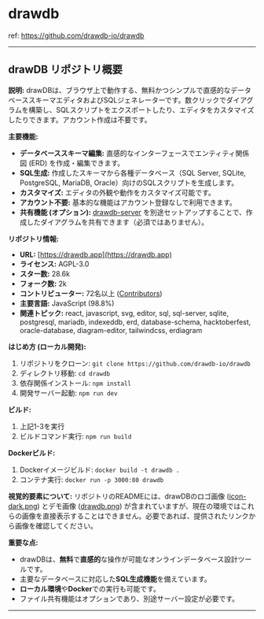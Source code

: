 # drawdb

ref: <https://github.com/drawdb-io/drawdb>

---

## drawDB リポジトリ概要

**説明:**
drawDBは、ブラウザ上で動作する、無料かつシンプルで直感的なデータベーススキーマエディタおよびSQLジェネレーターです。数クリックでダイアグラムを構築し、SQLスクリプトをエクスポートしたり、エディタをカスタマイズしたりできます。アカウント作成は不要です。

**主要機能:**

* **データベーススキーマ編集:** 直感的なインターフェースでエンティティ関係図 (ERD) を作成・編集できます。
* **SQL生成:** 作成したスキーマから各種データベース（SQL Server, SQLite, PostgreSQL, MariaDB, Oracle）向けのSQLスクリプトを生成します。
* **カスタマイズ:** エディタの外観や動作をカスタマイズ可能です。
* **アカウント不要:** 基本的な機能はアカウント登録なしで利用できます。
* **共有機能 (オプション):** [drawdb-server](https://github.com/drawdb-io/drawdb-server) を別途セットアップすることで、作成したダイアグラムを共有できます（必須ではありません）。

**リポジトリ情報:**

* **URL:** [https://drawdb.app](https://drawdb.app)
* **ライセンス:** AGPL-3.0
* **スター数:** 28.6k
* **フォーク数:** 2k
* **コントリビューター:** 72名以上 ([Contributors](/drawdb-io/drawdb/graphs/contributors))
* **主要言語:** JavaScript (98.8%)
* **関連トピック:** react, javascript, svg, editor, sql, sql-server, sqlite, postgresql, mariadb, indexeddb, erd, database-schema, hacktoberfest, oracle-database, diagram-editor, tailwindcss, erdiagram

**はじめ方 (ローカル開発):**

1. リポジトリをクローン: `git clone https://github.com/drawdb-io/drawdb`
2. ディレクトリ移動: `cd drawdb`
3. 依存関係インストール: `npm install`
4. 開発サーバー起動: `npm run dev`

**ビルド:**

1. 上記1-3を実行
2. ビルドコマンド実行: `npm run build`

**Dockerビルド:**

1. Dockerイメージビルド: `docker build -t drawdb .`
2. コンテナ実行: `docker run -p 3000:80 drawdb`

**視覚的要素について:**
リポジトリのREADMEには、drawDBのロゴ画像 ([icon-dark.png](/drawdb-io/drawdb/raw/main/src/assets/icon-dark.png)) とデモ画像 ([drawdb.png](/drawdb-io/drawdb/raw/main/drawdb.png)) が含まれていますが、現在の環境ではこれらの画像を直接表示することはできません。必要であれば、提供されたリンクから画像を確認してください。

**重要な点:**

* drawDBは、**無料**で**直感的**な操作が可能なオンラインデータベース設計ツールです。
* 主要なデータベースに対応した**SQL生成機能**を備えています。
* **ローカル環境**や**Docker**での実行も可能です。
* ファイル共有機能はオプションであり、別途サーバー設定が必要です。

---
